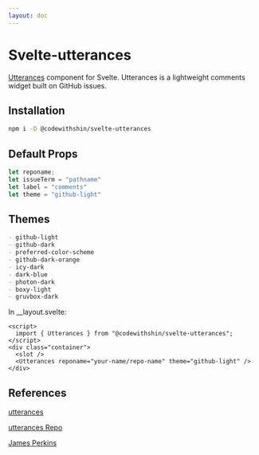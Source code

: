 ```yaml
---
layout: doc
---
```


<div class="max-w-3xl mx-auto mb-8">
    <h1 class="text-3xl text-gray-900 w-full dark:text-white py-4">Svelte-utterances</h1>

   <p class="text-gray-900 dark:text-white "><a href="https://utteranc.es/" target="_blank" class="underline"
      >Utterances</a> component for Svelte. Utterances is a lightweight comments widget built on GitHub issues.</p>

<h2 class="text-gray-900 text-2xl w-full dark:text-white py-4">Installation</h2>

```sh
npm i -D @codewithshin/svelte-utterances
```

<h2 class="text-gray-900 text-2xl w-full dark:text-white py-4">Default Props</h2>

```js
let reponame;
let issueTerm = "pathname"
let label = "comments"
let theme = "github-light"
```

<h2 class="text-gray-900 text-2xl w-full dark:text-white py-4">Themes</h2>

```md
- github-light
- github-dark
- preferred-color-scheme
- github-dark-orange
- icy-dark
- dark-blue
- photon-dark
- boxy-light
- gruvbox-dark
```

<p class="text-gray-900 dark:text-white">In __layout.svelte:</p>

```svelte
<script>
  import { Utterances } from "@codewithshin/svelte-utterances";
</script>
<div class="container">
  <slot />
  <Utterances reponame="your-name/repo-name" theme="github-light" />
</div>
```

<h2 class="text-gray-900 text-2xl w-full dark:text-white py-4">References</h2>

<p class="text-gray-900 dark:text-white py-2"><a href="https://utteranc.es/" target="_blank" class="underline">utterances</a></p>
<p class="text-gray-900 dark:text-white py-2"><a href="https://github.com/utterance/utterances" target="_blank" class="underline">utterances Repo</a></p>
<p class="text-gray-900 dark:text-white py-2"><a href="https://www.jamesperkins.dev/post/supercharge-your-astro-blog" target="_blank" class="underline">James Perkins</a></p>

</div>